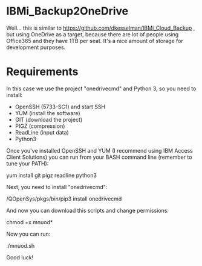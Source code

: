 # IBMi_Backup2OneDrive

Well... this is similar to https://github.com/dkesselman/IBMi_Cloud_Backup , but using OneDrive as a target, because there are lot of people using Office365 and they have 1TB per seat. It's a nice amount of storage for development purposes.

# Requirements

In this case we use the project "onedrivecmd" and Python 3, so you need to install:

* OpenSSH (5733-SC1) and start SSH
* YUM (install the software)
* GIT (download the project)
* PIGZ (compression)
* ReadLine (input data)
* Python3

Once you've installed OpenSSH and YUM (I recommend using IBM Access Client Solutions) you can run from your BASH command line (remember to tune your PATH):

yum install git pigz readline python3

Next, you need to install "onedrivecmd":

/QOpenSys/pkgs/bin/pip3 install onedrivecmd

And now you can download this scripts and change permissions:

chmod +x mnuod*

Now you can run:

./mnuod.sh

Good luck!
